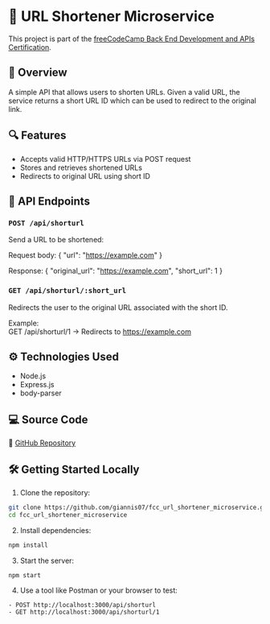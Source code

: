 # 🔗 URL Shortener Microservice

This project is part of the [freeCodeCamp Back End Development and APIs Certification](https://www.freecodecamp.org/learn/back-end-development-and-apis/back-end-development-and-apis-projects/url-shortener-microservice).

## 📌 Overview

A simple API that allows users to shorten URLs. Given a valid URL, the service returns a short URL ID which can be used to redirect to the original link.

## 🔍 Features

- Accepts valid HTTP/HTTPS URLs via POST request  
- Stores and retrieves shortened URLs  
- Redirects to original URL using short ID  

## 📡 API Endpoints

### `POST /api/shorturl`

Send a URL to be shortened:

Request body:
{
  "url": "https://example.com"
}

Response:
{
  "original_url": "https://example.com",
  "short_url": 1
}

### `GET /api/shorturl/:short_url`

Redirects the user to the original URL associated with the short ID.

Example:  
GET /api/shorturl/1 → Redirects to https://example.com

## ⚙️ Technologies Used

- Node.js  
- Express.js  
- body-parser  

## 💻 Source Code

🔗 [GitHub Repository](https://github.com/giannis07/fcc_url_shortener_microservice)

## 🛠️ Getting Started Locally

1. Clone the repository:
 ```bash
git clone https://github.com/giannis07/fcc_url_shortener_microservice.git  
cd fcc_url_shortener_microservice
```

2. Install dependencies:
 ```bash
npm install
```

3. Start the server:
 ```bash
npm start
```

4. Use a tool like Postman or your browser to test:
 ```
- POST http://localhost:3000/api/shorturl  
- GET http://localhost:3000/api/shorturl/1
```

